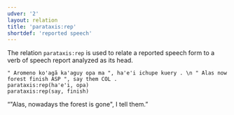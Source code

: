 ```yaml
---
udver: '2'
layout: relation
title: 'parataxis:rep'
shortdef: 'reported speech'
---
```


The relation `parataxis:rep` is used to relate a reported speech form to a verb of speech report analyzed as its head.

~~~ sdparse
" Aromeno ko'agã ka'aguy opa ma ", ha'e'i ichupe kuery . \n " Alas now forest finish ASP ", say them COL .
parataxis:rep(ha'e'i, opa)
parataxis:rep(say, finish)
~~~

“"Alas, nowadays the forest is gone", I tell them.”

<!-- Interlanguage links updated Pá kvě 14 11:09:20 CEST 2021 -->

